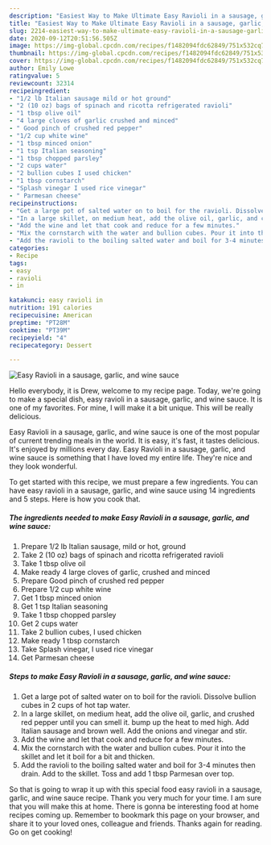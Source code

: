 ```yaml
---
description: "Easiest Way to Make Ultimate Easy Ravioli in a sausage, garlic, and wine sauce"
title: "Easiest Way to Make Ultimate Easy Ravioli in a sausage, garlic, and wine sauce"
slug: 2214-easiest-way-to-make-ultimate-easy-ravioli-in-a-sausage-garlic-and-wine-sauce
date: 2020-09-12T20:51:56.505Z
image: https://img-global.cpcdn.com/recipes/f1482094fdc62849/751x532cq70/easy-ravioli-in-a-sausage-garlic-and-wine-sauce-recipe-main-photo.jpg
thumbnail: https://img-global.cpcdn.com/recipes/f1482094fdc62849/751x532cq70/easy-ravioli-in-a-sausage-garlic-and-wine-sauce-recipe-main-photo.jpg
cover: https://img-global.cpcdn.com/recipes/f1482094fdc62849/751x532cq70/easy-ravioli-in-a-sausage-garlic-and-wine-sauce-recipe-main-photo.jpg
author: Emily Lowe
ratingvalue: 5
reviewcount: 32314
recipeingredient:
- "1/2 lb Italian sausage mild or hot ground"
- "2 (10 oz) bags of spinach and ricotta refrigerated ravioli"
- "1 tbsp olive oil"
- "4 large cloves of garlic crushed and minced"
- " Good pinch of crushed red pepper"
- "1/2 cup white wine"
- "1 tbsp minced onion"
- "1 tsp Italian seasoning"
- "1 tbsp chopped parsley"
- "2 cups water"
- "2 bullion cubes I used chicken"
- "1 tbsp cornstarch"
- "Splash vinegar I used rice vinegar"
- " Parmesan cheese"
recipeinstructions:
- "Get a large pot of salted water on to boil for the ravioli. Dissolve bullion cubes in 2 cups of hot tap water."
- "In a large skillet, on medium heat, add the olive oil, garlic, and crushed red pepper until you can smell it. bump up the heat to med high. Add Italian sausage and brown well. Add the onions and vinegar and stir."
- "Add the wine and let that cook and reduce for a few minutes."
- "Mix the cornstarch with the water and bullion cubes. Pour it into the skillet and let it boil for a bit and thicken."
- "Add the ravioli to the boiling salted water and boil for 3-4 minutes then drain. Add to the skillet. Toss and add 1 tbsp Parmesan over top."
categories:
- Recipe
tags:
- easy
- ravioli
- in

katakunci: easy ravioli in 
nutrition: 191 calories
recipecuisine: American
preptime: "PT28M"
cooktime: "PT39M"
recipeyield: "4"
recipecategory: Dessert

---
```



![Easy Ravioli in a sausage, garlic, and wine sauce](https://img-global.cpcdn.com/recipes/f1482094fdc62849/751x532cq70/easy-ravioli-in-a-sausage-garlic-and-wine-sauce-recipe-main-photo.jpg)

Hello everybody, it is Drew, welcome to my recipe page. Today, we're going to make a special dish, easy ravioli in a sausage, garlic, and wine sauce. It is one of my favorites. For mine, I will make it a bit unique. This will be really delicious.



Easy Ravioli in a sausage, garlic, and wine sauce is one of the most popular of current trending meals in the world. It is easy, it's fast, it tastes delicious. It's enjoyed by millions every day. Easy Ravioli in a sausage, garlic, and wine sauce is something that I have loved my entire life. They're nice and they look wonderful.


To get started with this recipe, we must prepare a few ingredients. You can have easy ravioli in a sausage, garlic, and wine sauce using 14 ingredients and 5 steps. Here is how you cook that.

<!--inarticleads1-->

##### The ingredients needed to make Easy Ravioli in a sausage, garlic, and wine sauce:

1. Prepare 1/2 lb Italian sausage, mild or hot, ground
1. Take 2 (10 oz) bags of spinach and ricotta refrigerated ravioli
1. Take 1 tbsp olive oil
1. Make ready 4 large cloves of garlic, crushed and minced
1. Prepare  Good pinch of crushed red pepper
1. Prepare 1/2 cup white wine
1. Get 1 tbsp minced onion
1. Get 1 tsp Italian seasoning
1. Take 1 tbsp chopped parsley
1. Get 2 cups water
1. Take 2 bullion cubes, I used chicken
1. Make ready 1 tbsp cornstarch
1. Take Splash vinegar, I used rice vinegar
1. Get  Parmesan cheese




<!--inarticleads2-->

##### Steps to make Easy Ravioli in a sausage, garlic, and wine sauce:

1. Get a large pot of salted water on to boil for the ravioli. Dissolve bullion cubes in 2 cups of hot tap water.
1. In a large skillet, on medium heat, add the olive oil, garlic, and crushed red pepper until you can smell it. bump up the heat to med high. Add Italian sausage and brown well. Add the onions and vinegar and stir.
1. Add the wine and let that cook and reduce for a few minutes.
1. Mix the cornstarch with the water and bullion cubes. Pour it into the skillet and let it boil for a bit and thicken.
1. Add the ravioli to the boiling salted water and boil for 3-4 minutes then drain. Add to the skillet. Toss and add 1 tbsp Parmesan over top.




So that is going to wrap it up with this special food easy ravioli in a sausage, garlic, and wine sauce recipe. Thank you very much for your time. I am sure that you will make this at home. There is gonna be interesting food at home recipes coming up. Remember to bookmark this page on your browser, and share it to your loved ones, colleague and friends. Thanks again for reading. Go on get cooking!
